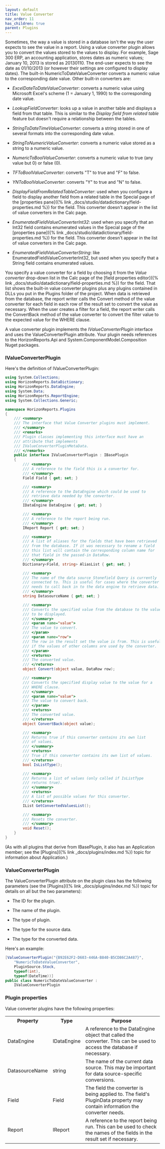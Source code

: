 ```yaml
---
layout: default
title: Value Converter
nav_order: 11
has_children: true
parent: Plugins
---
```


Sometimes, the way a value is stored in a database isn't the way the user expects to see the value in a report. Using a value converter plugin allows you to convert the values stored to the values to display. For example, Sage 300 ERP, an accounting application, stores dates as numeric values; January 10, 2013 is stored as 20130110. The end-user expects to see the date as 01/10/2013 (or however their settings are configured to display dates). The built-in NumericToDateValueConverter converts a numeric value to the corresponding date value. Other built-in converters are:

* *ExcelDateToDateValueConverter*: converts a numeric value using Microsoft Excel's scheme (1 = January 1, 1990) to the corresponding date value.

* *LookupFieldConverter*: looks up a value in another table and displays a field from that table. This is similar to the *Display field from related table* feature but doesn't require a relationship between the tables.

* *StringToDateTimeValueConverter*: converts a string stored in one of several formats into the corresponding date value.

* *StringToNumericValueConverter*: converts a numeric value stored as a string to a numeric value.

* *NumericToBoolValueConverter*: converts a numeric value to true (any value but 0) or false (0).

* *TFToBoolValueConverter*: converts "T" to true and "F" to false.

* *YNToBoolValueConverter*: converts "Y" to true and "N" to false.

* *DisplayFieldFromRelatedTableConverter*: used when you configure a field to display another field from a related table in the Special page of the [properties pane]({% link _docs/studio/datadictionary/field-properties.md %}) for the field. This converter doesn't appear in the list of value converters in the Calc page.

* *EnumeratedFieldValueConverterInt32*: used when you specify that an Int32 field contains enumerated values in the Special page of the [properties pane]({% link _docs/studio/datadictionary/field-properties.md %}) for the field. This converter doesn't appear in the list of value converters in the Calc page.

* *EnumeratedFieldValueConverterString*: like EnumeratedFieldValueConverterInt32, but used when you specify that a String field contains enumerated values.

You specify a value converter for a field by choosing it from the *Value converter* drop-down list in the Calc page of the [field properties editor]({% link _docs/studio/datadictionary/field-properties.md %}) for the field. That list shows the built-in value converter plugins plus any plugins contained in DLLs you put in the Plugins folder of the project. When data is retrieved from the database, the report writer calls the Convert method of the value converter for each field in each row of the result set to convert the value as necessary. When the user creates a filter for a field, the report writer calls the ConvertBack method of the value converter to convert the filter value to the expected value for the WHERE clause.

A value converter plugin implements the *IValueConverterPlugin* interface and uses the ValueConverterPlugin attribute. Your plugin needs references to the HorizonReports.Api and System.ComponentModel.Composition Nuget packages.

### IValueConverterPlugin
Here's the definition of IValueConverterPlugin:

```csharp
using System.Collections;
using HorizonReports.DataDictionary;
using HorizonReports.DataEngine;
using System.Data;
using HorizonReports.ReportEngine;
using System.Collections.Generic;

namespace HorizonReports.Plugins
{
    /// <summary>
    /// The interface that Value Converter plugins must implement.
    /// </summary>
    /// <remarks>
    /// Plugin classes implementing this interface must have an
    /// attribute that implements
    /// IValueConverterPluginMetaData.
    /// </remarks>
    public interface IValueConverterPlugin : IBasePlugin
    {
        /// <summary>
        /// A reference to the field this is a converter for.
        /// </summary>
        Field Field { get; set; }

        /// <summary>
        /// A reference to the DataEngine which could be used to
        /// retrieve data needed by the converter.
        /// </summary>
        IDataEngine DataEngine { get; set; }

        /// <summary>
        /// A reference to the report being run.
        /// </summary>
        IReport Report { get; set; }

        /// <summary>
        /// A list of aliases for the fields that have been retrieved
        /// from the database. If it was necessary to rename a field
        /// this list will contain the corresponding column name for
        /// that field in the passed-in DataRow.
        /// </summary>
        Dictionary<Field, string> AliasList { get; set; }

        /// <summary>
        /// The name of the data source Stonefield Query is currently
        /// connected to. This is useful for cases where the converter
        /// needs to call back in to the data engine to retrieve data.
        /// </summary>
        string DatasourceName { get; set; }

        /// <summary>
        /// Converts the specified value from the database to the value
        /// to be displayed.
        /// </summary>
        /// <param name="value">
        /// The value to convert.
        /// </param>
        /// <param name="row">
        /// The row in the result set the value is from. This is useful
        /// if the values of other columns are used by the converter.
        /// </param>
        /// <returns>
        /// The converted value.
        /// </returns>
        object Convert(object value, DataRow row);

        /// <summary>
        /// Converts the specified display value to the value for a
        /// WHERE clause.
        /// </summary>
        /// <param name="value">
        /// The value to convert back.
        /// </param>
        /// <returns>
        /// The converted value.
        /// </returns>
        object ConvertBack(object value);

        /// <summary>
        /// Returns true if this converter contains its own list
        /// of values.
        /// </summary>
        /// <returns>
        /// True if this converter contains its own list of values.
        /// </returns>
        bool IsListType();

        /// <summary>
        /// Returns a list of values (only called if IsListType
        /// returns true).
        /// </summary>
        /// <returns>
        /// A list of possible values for this converter.
        /// </returns>
        IList GetConvertedValuesList();

        /// <summary>
        /// Resets the converter.
        /// </summary>
        void Reset();
    }
}
```

(As with all plugins that derive from IBasePlugin, it also has an Application member; see the [Plugins]({% link _docs/plugins/index.md %}) topic for information about Application.)

### ValueConverterPlugin
The ValueConverterPlugin attribute on the plugin class has the following parameters (see the [Plugins]({% link _docs/plugins/index.md %}) topic for details on all but the two parameters):

* The ID for the plugin.

* The name of the plugin.

* The type of plugin.

* The type for the source data.

* The type for the converted data.

Here's an example:

```csharp
[ValueConverterPlugin("{B92E62F2-D603-446A-B840-B5CD86C2A487}",
    "NumericToDateValueConverter",
    PluginSource.Stock,
    typeof(int),
    typeof(DateTime))]
public class NumericToDateValueConverter :
    IValueConverterPlugin
```

### Plugin properties
Value converter plugins have the following properties:

<table class="detailtable table-striped">
<tr><th>Property</th><th>Type</th><th>Purpose</th>
</tr>
<tr>
<td>DataEngine</td>
<td>IDataEngine</td>
<td>A reference to the DataEngine object that called the converter. This can be used to access the database if necessary.</td>
</tr>
<tr>
<td>DatasourceName</td>
<td>string</td>
<td>The name of the current data source. This may be important for data source-specific conversions.</td>
</tr>
<tr>
<td>Field</td>
<td>Field</td>
<td>The field the converter is being applied to. The field's PluginData property may contain information the converter needs.</td>
</tr>
<tr>
<td>Report</td>
<td>IReport</td>
<td>A reference to the report being run. This can be used to check the names of the fields in the result set if necessary.</td>
</tr>
</table>
